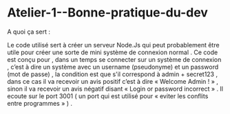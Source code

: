 # Atelier-1--Bonne-pratique-du-dev

A quoi ça sert :

Le code utilisé sert à créer un serveur Node.Js qui peut probablement être utile pour créer une sorte de mini système de connexion normal . Ce code est conçu pour , dans un temps se connecter sur un système de connexion , c’est à dire un système avec un username (pseudonyme) et un password (mot de passe) , la condition est que s'il correspond à admin + secret123 , dans ce cas il va recevoir un avis positif c’est à dire « Welcome Admin ! » , sinon il va recevoir un avis négatif disant « Login or password incorrect » . 
Il ecoute sur le port 3001 ( un port qui est utilisé pour « eviter les conflits entre programmes » ) .
